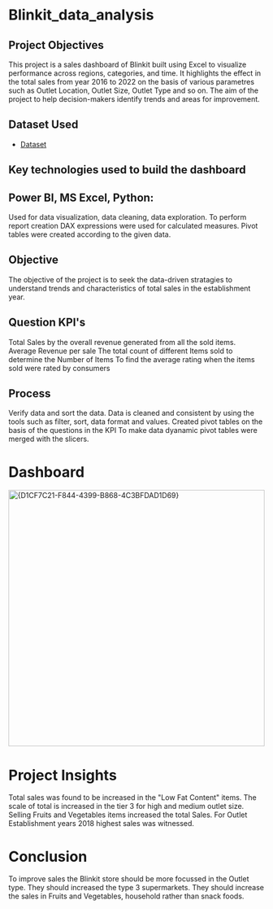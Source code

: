 # Blinkit_data_analysis
## Project Objectives
  This project is a sales dashboard of Blinkit built using Excel to visualize performance across regions, categories, and time. It highlights the effect in the total sales     from year 2016 to 2022 on the basis of various parametres such as Outlet Location, Outlet Size, Outlet Type and so on. The aim of the project to help decision-makers         identify trends and areas for improvement.


## Dataset Used
- <a href="https://github.com/anjalirawat513/Blinkit_data_analysis/blob/main/BlinkIT%20Grocery%20Data.xlsx">Dataset</a>

## Key technologies used to build the dashboard
## Power BI, MS Excel, Python:
   Used for data visualization, data cleaning, data exploration.
   To perform report creation
   DAX expressions were used for calculated measures.
   Pivot tables were created according to the given data.
   
## Objective
   The objective of the project is to seek the data-driven stratagies to understand trends and characteristics of total sales in the establishment year.
## Question KPI's
  Total Sales by the overall revenue generated from all the sold items.
  Average Revenue per sale
  The total count of different Items sold to determine the Number of Items
  To find the average rating when the items sold were rated by consumers

## Process
  Verify data and sort the data.
  Data is cleaned and consistent by using the tools such as filter, sort, data format and values.
  Created pivot tables on the basis of the questions in the KPI
  To make data dyanamic pivot tables were merged with the slicers.

# Dashboard
<img width="504" alt="{D1CF7C21-F844-4399-B868-4C3BFDAD1D69}" src="https://github.com/user-attachments/assets/98ba6fd5-e3e3-4c69-81b9-b71188757e9b" />

# Project Insights
  Total sales was found to be increased in the "Low Fat Content" items.
  The scale of total is increased in the tier 3 for high and medium outlet size.
  Selling Fruits and Vegetables items increased the total Sales.
  For Outlet Establishment years 2018 highest sales was witnessed.

# Conclusion
  To improve sales the Blinkit store should be more focussed in the Outlet type. They should increased the type 3 supermarkets. They should increase the sales in Fruits and    Vegetables, household rather than snack foods.




